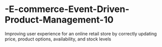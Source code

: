 # -E-commerce-Event-Driven-Product-Management-10
Improving user experience for an online retail store by correctly updating price, product options, availability, and stock levels
